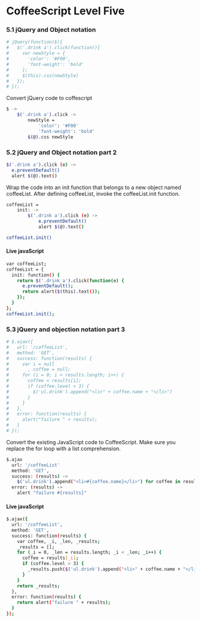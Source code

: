 # CoffeeScript Level Five

### 5.1 jQuery and Object notation

``` sh 
# jQuery(function($){
#   $('.drink a').click(function(){
#     var newStyle = {
#       'color': '#F00',
#       'font-weight': 'bold'
#     };
#     $(this).css(newStyle)
#   });
# });
```

Convert jQuery code to coffescript

``` sh 
$ ->
    $('.drink a').click ->
        newStyle =
            'color': '#F00'
            'font-weight': 'bold'
        $(@).css newStyle
```

### 5.2 jQuery and Object notation part 2

``` sh 
$('.drink a').click (e) ->
  e.preventDefault()
  alert $(@).text()
```

Wrap the  code into an init function that belongs to a new object named coffeeList. After defining coffeeList, invoke the coffeeList.init function.

``` sh 
coffeeList =
    init: ->
        $('.drink a').click (e) ->
            e.preventDefault()
            alert $(@).text()

coffeeList.init()
```

#### Live javaScript
``` sh 
var coffeeList;
coffeeList = {
  init: function() {
    return $('.drink a').click(function(e) {
      e.preventDefault();
      return alert($(this).text());
    });
  }
};
coffeeList.init();
```

### 5.3 jQuery and objection notation part 3

``` sh 
# $.ajax({
#   url: '/coffeeList',
#   method: 'GET',
#   success: function(results) {
#     var i = null
#       , coffee = null;
#     for (i = 0; i < results.length; i++) {
#       coffee = results[i];
#       if (coffee.level > 3) {
#         $('ul.drink').append("<li>" + coffee.name + "</li>")
#       }
#     }
#   },
#   error: function(results) {
#     alert("failure " + results);
#   }
# });
```

Convert the existing JavaScript code to CoffeeScript. Make sure you replace the for loop with a list comprehension.

``` sh 
$.ajax
  url: '/coffeeList'
  method: 'GET',
  success: (results) ->
    $('ul.drink').append("<li>#{coffee.name}</li>") for coffee in results when coffee.level > 3
  error: (results) ->
    alert "failure #{results}"
```

#### Live javaScript
    
``` sh     
$.ajax({
  url: '/coffeeList',
  method: 'GET',
  success: function(results) {
    var coffee, _i, _len, _results;
    _results = [];
    for (_i = 0, _len = results.length; _i < _len; _i++) {
      coffee = results[_i];
      if (coffee.level > 3) {
        _results.push($('ul.drink').append("<li>" + coffee.name + "</li>"));
      }
    }
    return _results;
  },
  error: function(results) {
    return alert("failure " + results);
  }
});
```
